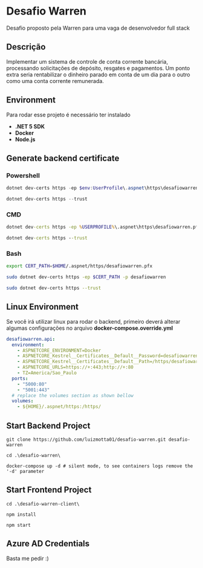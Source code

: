 # Desafio Warren

Desafio proposto pela Warren para uma vaga de desenvolvedor full stack

## Descrição

Implementar um sistema de controle de conta corrente bancária, processando solicitações de depósito, resgates e pagamentos. Um ponto extra seria rentabilizar o dinheiro parado em conta de um dia para o outro como uma conta corrente remunerada.

## Environment

Para rodar esse projeto é necessário ter instalado

- **.NET 5 SDK**
- **Docker**
- **Node.js**

## Generate backend certificate

### Powershell

```PowerShell
dotnet dev-certs https -ep $env:UserProfile\.aspnet\https\desafiowarren.pfx -p desafiowarren

dotnet dev-certs https --trust
```

### CMD

```cmd
dotnet dev-certs https -ep %USERPROFILE%\.aspnet\https\desafiowarren.pfx -p desafiowarren

dotnet dev-certs https --trust
```

### Bash

```bash
export CERT_PATH=$HOME/.aspnet/https/desafiowarren.pfx

sudo dotnet dev-certs https -ep $CERT_PATH -p desafiowarren

sudo dotnet dev-certs https --trust
```

## Linux Environment

Se você irá utilizar linux para rodar o backend, primeiro deverá alterar algumas configurações no arquivo **docker-compose.override.yml**

```yml
desafiowarren.api:
  environment:
    - ASPNETCORE_ENVIRONMENT=Docker
    - ASPNETCORE_Kestrel__Certificates__Default__Password=desafiowarren
    - ASPNETCORE_Kestrel__Certificates__Default__Path=/https/desafiowarren.pfx
    - ASPNETCORE_URLS=https://+:443;http://+:80
    - TZ=America/Sao_Paulo
  ports:
    - "5000:80"
    - "5001:443"
  # replace the volumes section as shown bellow
  volumes:
    - ${HOME}/.aspnet/https:/https/
```

## Start Backend Project

```
git clone https://github.com/luizmotta01/desafio-warren.git desafio-warren

cd .\desafio-warren\

docker-compose up -d # silent mode, to see containers logs remove the '-d' parameter
```

## Start Frontend Project

```
cd .\desafio-warren-client\

npm install

npm start
```

## Azure AD Credentials

Basta me pedir :)
